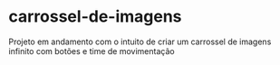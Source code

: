 # carrossel-de-imagens

Projeto em andamento
com o intuito de criar um carrossel de imagens infinito com botões e time de movimentação
